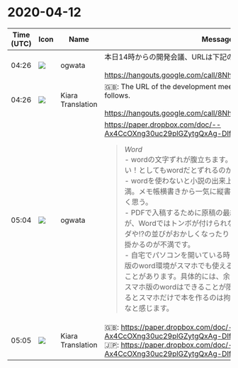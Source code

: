 # 2020-04-12

|Time (UTC)|Icon|Name|Message|
|---|---|---|---|
|04:26|![](https://avatars.slack-edge.com/2019-11-22/845042642576_070441337abaca9fb7b3_72.png)|ogwata|本日14時からの開発会議、URLは下記の通りです。<br><br><https://hangouts.google.com/call/8NhtOWeMRaEfNeNWDQ1IAEEM>|
|04:26|![](https://avatars.slack-edge.com/2019-08-21/732685848020_f3f20736795184660348_72.png)|Kiara Translation|🇬🇧: The URL of the development meeting from 14:00 today is as follows.<br><br><https://hangouts.google.com/call/8NhtOWeMRaEfNeNWDQ1IAEEM>|
|05:04|![](https://avatars.slack-edge.com/2019-11-22/845042642576_070441337abaca9fb7b3_72.png)|ogwata|<https://paper.dropbox.com/doc/--Ax4CcOXng30uc29plGZytgQxAg-DIfJZlRuSRJPmuRMasFMx><br><blockquote>_*Word*_<br>- wordの文字ずれが腹立ちます。この台詞でページをめくりたい！としてもwordだとずれるのがむりです<br>- wordを使わないと小説の出来上がった状態にならないのが不満。メモ帳横書きから一気に縦書き小説に変換出来たらいいと強く思う。<br>- PDFで入稿するために原稿の最終調整はWordで行っていますが、Wordではトンボが付けられなかったりダッシュや三点リーダや!?の並びがおかしくなったりして、体裁を整えるのに時間が掛かるのが不満です。<br>- 自宅でパソコンを開いている時間があまりないため、パソコン版のword環境がスマホでも使えるようになればいいのにと思うことがあります。具体的には、余白や体裁等の細かい設定です。スマホ版のwordはできることが限られていて細かい設定を考えるとスマホだけで本を作るのは拘ろうとするとどうしても不便だなと感じます。</blockquote>|
|05:05|![](https://avatars.slack-edge.com/2019-08-21/732685848020_f3f20736795184660348_72.png)|Kiara Translation|🇬🇧: <https://paper.dropbox.com/doc/--Ax4CcOXng30uc29plGZytgQxAg-DIfJZlRuSRJPmuRMasFMx><br>🇯🇵: <https://paper.dropbox.com/doc/--Ax4CcOXng30uc29plGZytgQxAg-DIfJZlRuSRJPmuRMasFMx>|
